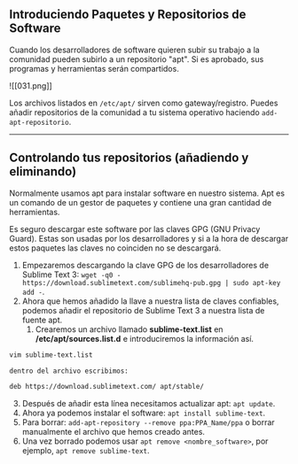 <h2>Introduciendo Paquetes y Repositorios de Software</h2>
Cuando los desarrolladores de software quieren subir su trabajo a la comunidad pueden subirlo a un repositorio "apt". Si es aprobado, sus programas y herramientas serán compartidos.

![[031.png]]

Los archivos listados en `/etc/apt/` sirven como gateway/registro. Puedes añadir repositorios de la comunidad a tu sistema operativo haciendo `add-apt-repositorio`.

------------------
<h2>Controlando tus repositorios (añadiendo y eliminando)</h2>
Normalmente usamos apt para instalar software en nuestro sistema. Apt es un comando de un gestor de paquetes y contiene una gran cantidad de herramientas.

Es seguro descargar este software por las claves GPG (GNU Privacy Guard). Estas son usadas por los desarrolladores y si a la hora de descargar estos paquetes las claves no coinciden no se descargará.

1. Empezaremos descargando la clave GPG de los desarrolladores de Sublime Text 3: `wget -q0 - https://download.sublimetext.com/sublimehq-pub.gpg | sudo apt-key add -`.
2. Ahora que hemos añadido la llave a nuestra lista de claves confiables, podemos añadir el repositorio de Sublime Text 3 a nuestra lista de fuente apt.
	1. Crearemos un archivo llamado **sublime-text.list** en **/etc/apt/sources.list.d** e introduciremos la información así.
	   
```bash
vim sublime-text.list

dentro del archivo escribimos:

deb https://download.sublimetext.com/ apt/stable/
```

3. Después de añadir esta línea necesitamos actualizar apt: `apt update`.
4. Ahora ya podemos instalar el software: `apt install sublime-text`.
5. Para borrar: `add-apt-repository --remove ppa:PPA_Name/ppa` o borrar manualmente el archivo que hemos creado antes.
6. Una vez borrado podemos usar `apt remove <nombre_software>`, por ejemplo, `apt remove sublime-text`.